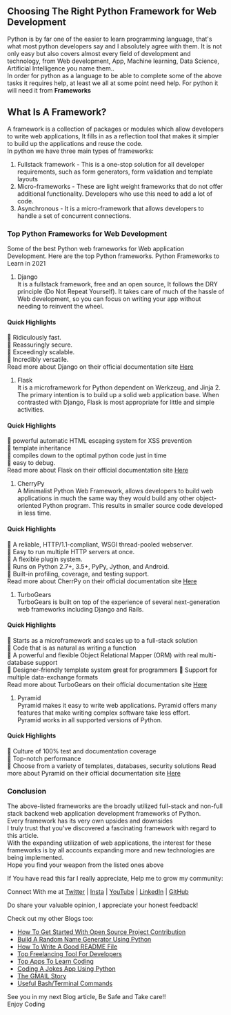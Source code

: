 ## Choosing The Right Python Framework for Web Development

Python is by far one of the easier to learn programming language, that's what most python developers say and I absolutely agree with them. It is not only easy but also covers almost every field of development and technology, from Web development, App, Machine learning, Data Science, Artificial Intelligence you name them..  
In order for python as a language to be able to complete some of the above tasks it requires help, at least we all at some point need help. For python it will need it from **Frameworks**  
## What Is A Framework?  
A framework is a collection of packages or modules which allow developers to write web applications, It fills in as a reflection tool that makes it simpler to build up the applications and reuse the code.   
In python we have three main types of frameworks: 
1. Fullstack framework - This is a one-stop solution for all developer requirements, such as form generators, form validation and template layouts
1. Micro-frameworks - These are light weight frameworks that do not offer additional functionality. Developers who use this need to add a lot of code.
1. Asynchronous - It is a micro-framework that allows developers to handle a set of concurrent connections.  

### Top Python Frameworks for Web Development  
Some of the best Python web frameworks for Web application Development. Here are the top Python frameworks. Python Frameworks to Learn in 2021 
1. Django  
It is a fullstack framework, free and an open source, It follows the DRY principle (Do Not Repeat Yourself). It takes care of much of the hassle of Web development, so you can focus on writing your app without needing to reinvent the wheel.  
#### Quick Highlights  
🚀 Ridiculously fast.  
🚀 Reassuringly secure.  
🚀 Exceedingly scalable.  
🚀 Incredibly versatile.   
Read more about Django on their official documentation site  [Here](https://www.djangoproject.com/) 
1. Flask  
It is a microframework for Python dependent on Werkzeug, and Jinja 2. The primary intention is to build up a solid web application base. When contrasted with Django, Flask is most appropriate for little and simple activities.  
#### Quick Highlights  
🚀 powerful automatic HTML escaping system for XSS prevention  
🚀 template inheritance  
🚀 compiles down to the optimal python code just in time  
🚀 easy to debug.  
Read more about Flask on their official documentation site  [Here](https://flask.palletsprojects.com/en/1.1.x/) 
1. CherryPy  
A Minimalist Python Web Framework, allows developers to build web applications in much the same way they would build any other object-oriented Python program. This results in smaller source code developed in less time.  
#### Quick Highlights   
🚀 A reliable, HTTP/1.1-compliant, WSGI thread-pooled webserver.  
🚀 Easy to run multiple HTTP servers at once.  
🚀 A flexible plugin system.  
🚀 Runs on Python 2.7+, 3.5+, PyPy, Jython, and Android.  
🚀 Built-in profiling, coverage, and testing support.  
Read more about CherrPy on their official documentation site  [Here](https://cherrypy.org/)  
1. TurboGears  
TurboGears is built on top of the experience of several next-generation web frameworks including Django and Rails.  
#### Quick Highlights   
🚀 Starts as a microframework and scales up to a full-stack solution  
🚀 Code that is as natural as writing a function  
🚀 A powerful and flexible Object Relational Mapper (ORM) with real multi-database support  
🚀 Designer-friendly template system great for programmers 
🚀 Support for multiple data-exchange formats  
Read more about TurboGears on their official documentation site  [Here](https://turbogears.org/)  
1. Pyramid  
Pyramid makes it easy to write web applications. Pyramid offers many features that make writing complex software take less effort.  
Pyramid works in all supported versions of Python.  
#### Quick Highlights   
🚀 Culture of 100% test and documentation coverage  
🚀 Top-notch performance  
🚀 Choose from a variety of templates, databases, security solutions
Read more about Pyramid on their official documentation site  [Here](https://trypyramid.com/)   

### Conclusion  
The above-listed frameworks are the broadly utilized full-stack and non-full stack backend web application development frameworks of Python.   
Every framework has its very own upsides and downsides  
I truly trust that you've discovered a fascinating framework with regard to this article.  
With the expanding utilization of web applications, the interest for these frameworks is by all accounts expanding more and new technologies are being implemented.  
Hope you find your weapon from the listed ones above  

If You have read this far I really appreciate, Help me to grow my community:  

Connect With me at [Twitter](https://twitter.com/larymak1) | [Insta](https://www.instagram.com/nextgencoders/) | [YouTube](https://www.youtube.com/channel/UCrT1ARRZfLOuf6nc_97eXEg) | [LinkedIn](https://www.linkedin.com/in/hillary-nyakundi-3a64b11ab/)  | [GitHub](https://github.com/larymak)

Do share your valuable opinion, I appreciate your honest feedback!  

Check out my other Blogs too:  
- [How To Get Started With Open Source Project Contribution](https://larymak.hashnode.dev/how-to-get-started-with-open-source-project-contribution)
- [Build A Random Name Generator Using Python](https://larymak.hashnode.dev/build-a-random-name-generator-using-python)
- [How To Write A Good README File](https://larymak.hashnode.dev/how-to-write-a-good-readme-file)
- [Top Freelancing Tool For Developers](https://larymak.hashnode.dev/top-freelancing-tools-early-2021)
- [Top Apps To Learn Coding](https://larymak.hashnode.dev/top-apps-to-learn-coding)
- [Coding A Jokes App Using Python](https://larymak.hashnode.dev/coding-a-comicjokes-app-using-python)
- [The GMAIL Story](https://larymak.hashnode.dev/the-origin-of-gmail)
- [Useful Bash/Terminal Commands](https://larymak.hashnode.dev/some-useful-bashterminal-commands)  


See you in my next Blog article, Be Safe and Take care!!  
Enjoy Coding










